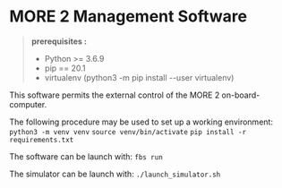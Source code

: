 # MORE 2 Management Software
> **prerequisites :**  
>- Python >= 3.6.9
>- pip == 20.1
>- virtualenv (python3 -m pip install --user virtualenv)

This software permits the external control of the MORE 2 on-board-computer.

The following procedure may be used to set up a working environment:
```python3 -m venv venv```
```source venv/bin/activate```
```pip install -r requirements.txt```

The software can be launch with:
```fbs run```

The simulator can be launch with:
```./launch_simulator.sh```

